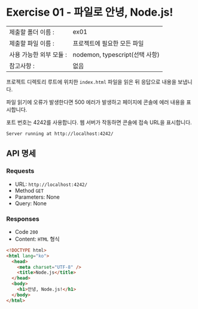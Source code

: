 # Exercise 01 - 파일로 안녕, Node.js!

|                         |                                |
| :---------------------- | ------------------------------ |
| 제출할 폴더 이름 :      | ex01                           |
| 제출할 파일 이름 :      | 프로젝트에 필요한 모든 파일    |
| 사용 가능한 외부 모듈 : | nodemon, typescript(선택 사항) |
| 참고사항 :              | 없음                           |

프로젝트 디렉토리 루트에 위치한 `index.html` 파일을 읽은 뒤 응답으로 내용을 보냅니다.

파일 읽기에 오류가 발생한다면 500 에러가 발생하고 페이지에 콘솔에 에러 내용을 표시합니다.

포트 번호는 4242를 사용합니다. 웹 서버가 작동하면 콘솔에 접속 URL을 표시합니다.

```
Server running at http://localhost:4242/
```

## API 명세

### Requests

- URL: `http://localhost:4242/`
- Method `GET`
- Parameters: None
- Query: None

### Responses

- Code `200`
- Content: `HTML` 형식

```html
<!DOCTYPE html>
<html lang="ko">
  <head>
    <meta charset="UTF-8" />
    <title>Node.js</title>
  </head>
  <body>
    <h1>안녕, Node.js!</h1>
  </body>
</html>
```
